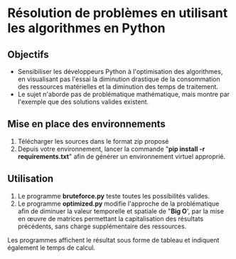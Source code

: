 # Résolution de problèmes en utilisant les algorithmes en Python

## Objectifs

- Sensibiliser les développeurs Python à l'optimisation des algorithmes, en visualisant pas l'essai la diminution drastique de la consommation des ressources matérielles et la diminution des temps de traitement.
- Le sujet n'aborde pas de problématique mathématique, mais montre par l'exemple que des solutions valides existent.

## Mise en place des environnements

1. Télécharger les sources dans le format zip proposé
2. Depuis votre environnement, lancer la commande "__pip install -r requirements.txt__" afin de générer un environnement virtuel approprié.

## Utilisation

1. Le programme __bruteforce.py__ teste toutes les possibilités valides.
2. Le programme __optimized.py__ modifie l'approche de la problématique afin de diminuer la valeur temporelle et spatiale de "__Big O__', par la mise en œuvre de matrices permettant la capitalisation  des résultats précédents, sans charge supplémentaire des ressources.

Les programmes affichent le résultat sous forme de tableau et indiquent également le temps de calcul.

